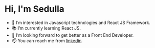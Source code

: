 # Hi, I'm Sedulla

- 👀 I’m interested in Javascript technologies and React JS Framework.
- 📚 I’m currently learning React JS.
- 🚀 I’m looking forward to get better as a Front End Developer.
- 📫 You can reach me from [linkedin](https://www.linkedin.com/in/sedulla-jafarli/ "Sedulla's linkedin profile") 
<!--
**Sedulla/Sedulla** is a ✨ _special_ ✨ repository because its `README.md` (this file) appears on your GitHub profile.

Here are some ideas to get you started:

- 🔭 I’m currently working on ...
-  ...
- 👯 I’m looking to collaborate on ...
- 🤔 I’m looking for help with ...
- 💬 Ask me about ...
- 📫 How to reach me: ...
- 😄 Pronouns: ...
- ⚡ Fun fact: ...
-->
